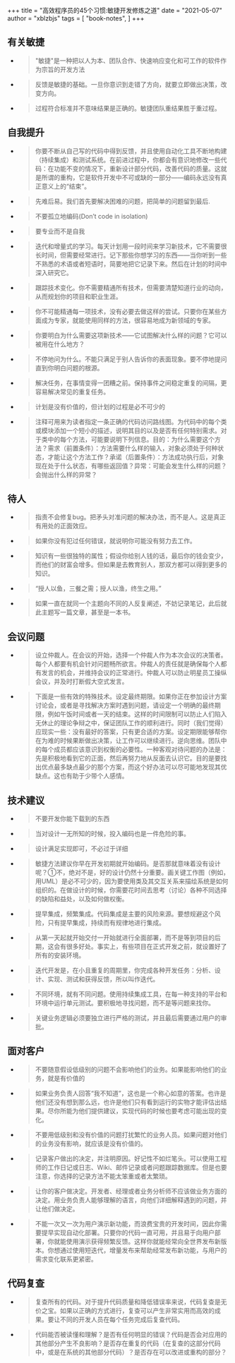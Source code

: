+++
title = "高效程序员的45个习惯:敏捷开发修炼之道"
date = "2021-05-07"
author = "xblzbjs"
tags = [
    "book-notes",
]
+++

## 有关敏捷

- >"敏捷"是一种把以人为本、团队合作、快速响应变化和可工作的软件作为宗旨的开发方法
- >反馈是敏捷的基础。一旦你意识到走错了方向，就要立即做出决策，改变方向。
- >过程符合标准并不意味结果是正确的。敏捷团队重结果胜于重过程。

## 自我提升

- >你要不断从自己写的代码中得到反馈，并且使用自动化工具不断地构建（持续集成）和测试系统。在前进过程中，你都会有意识地修改一些代码：在功能不变的情况下，重新设计部分代码，改善代码的质量。这就是所谓的重构，它是软件开发中不可或缺的一部分——编码永远没有真正意义上的“结束”。
- >先难后易。我们首先要解决困难的问题，把简单的问题留到最后.
- >不要孤立地编码(Don’t code in isolation)
- >要专业而不是自我
- >迭代和增量式的学习。每天计划用一段时间来学习新技术，它不需要很长时间，但需要经常进行。记下那些你想学习的东西——当你听到一些不熟悉的术语或者短语时，简要地把它记录下来。然后在计划的时间中深入研究它。
- >跟踪技术变化。你不需要精通所有技术，但需要清楚知道行业的动向，从而规划你的项目和职业生涯。
- >你不可能精通每一项技术，没有必要去做这样的尝试。只要你在某些方面成为专家，就能使用同样的方法，很容易地成为新领域的专家。
- >你要明白为什么需要这项新技术——它试图解决什么样的问题？它可以被用在什么地方？
- >不停地问为什么。不能只满足于别人告诉你的表面现象。要不停地提问直到你明白问题的根源。
- >解决任务，在事情变得一团糟之前。保持事件之间稳定重复的间隔，更容易解决常见的重复任务。
- >计划是没有价值的，但计划的过程是必不可少的
- >注释可用来为读者指定一条正确的代码访问路线图。为代码中的每个类或模块添加一个短小的描述，说明其目的以及是否有任何特别需求。对于类中的每个方法，可能要说明下列信息。目的：为什么需要这个方法？需求（前置条件）：方法需要什么样的输入，对象必须处于何种状态，才能让这个方法工作？承诺（后置条件）：方法成功执行后，对象现在处于什么状态，有哪些返回值？异常：可能会发生什么样的问题？会抛出什么样的异常？

## 待人

- >指责不会修复bug。把矛头对准问题的解决办法，而不是人。这是真正有用处的正面效应。
- >如果你没有犯过任何错误，就说明你可能没有努力去工作。
- >知识有一些很独特的属性；假设你给别人钱的话，最后你的钱会变少，而他们的财富会增多。但如果是去教育别人，那双方都可以得到更多的知识。
- >“授人以鱼，三餐之需；授人以渔，终生之用。”
- >如果一直在就同一个主题向不同的人反复阐述，不妨记录笔记，此后就此主题写一篇文章，甚至是一本书。

## 会议问题

- >设立仲裁人。在会议的开始，选择一个仲裁人作为本次会议的决策者。每个人都要有机会针对问题畅所欲言。仲裁人的责任就是确保每个人都有发言的机会，并维持会议的正常进行。仲裁人可以防止明星员工操纵会议，并及时打断假大空式发言。
- >下面是一些有效的特殊技术。设定最终期限。如果你正在参加设计方案讨论会，或者是寻找解决方案时遇到问题，请设定一个明确的最终期限，例如午饭时间或者一天的结束。这样的时间限制可以防止人们陷入无休止的理论争辩之中，保证团队工作的顺利进行。同时（我们觉得）应现实一些：没有最好的答案，只有更合适的方案。设定期限能够帮你在为难的时候果断做出决策，让工作可以继续进行。逆向思维。团队中的每个成员都应该意识到权衡的必要性。一种客观对待问题的办法是：先是积极地看到它的正面，然后再努力地从反面去认识它。目的是要找出优点最多缺点最少的那个方案，而这个好办法可以尽可能地发现其优缺点。这也有助于少带个人感情。

## 技术建议

- >不要开发你能下载到的东西
- >当对设计一无所知的时候，投入编码也是一件危险的事。
- >设计满足实现即可，不必过于详细
- >敏捷方法建议你早在开发初期就开始编码。是否那就意味着没有设计呢？①不，绝对不是，好的设计仍然十分重要。画关键工作图（例如，用UML）是必不可少的，因为要使用类及其交互关系来描绘系统是如何组织的。在做设计的时候，你需要花时间去思考（讨论）各种不同选择的缺陷和益处，以及如何做权衡。
- >提早集成，频繁集成。代码集成是主要的风险来源。要想规避这个风险，只有提早集成，持续而有规律地进行集成。
- >从第一天起就开始交付一开始就进行全面部署，而不是等到项目的后期，这会有很多好处。事实上，有些项目在正式开发之前，就设置好了所有的安装环境。
- >迭代开发是，在小且重复的周期里，你完成各种开发任务：分析、设计、实现、测试和获得反馈，所以叫作迭代。
- >不同环境，就有不同问题。使用持续集成工具，在每一种支持的平台和环境中运行单元测试。要积极地寻找问题，而不是等问题来找你。
- >关键业务逻辑必须要独立进行严格的测试，并且最后需要通过用户的审批。

## 面对客户

- >不要随意假设低级别的问题不会影响他们的业务。如果能影响他们的业务，就是有价值的
- >如果业务负责人回答“我不知道”，这也是一个称心如意的答案。也许是他们还没有想到那么远，也许是他们只有看到运行的实物才能评估出结果。尽你所能为他们提供建议，实现代码的时候也要考虑可能出现的变化。
- >不要用低级别和没有价值的问题打扰繁忙的业务人员。如果问题对他们的业务没有影响，就应该是没有价值的。
- >记录客户做出的决定，并注明原因。好记性不如烂笔头。可以使用工程师的工作日记或日志、Wiki、邮件记录或者问题跟踪数据库。但是也要注意，你选择的记录方法不能太笨重或者太繁琐。
- >让你的客户做决定。开发者、经理或者业务分析师不应该做业务方面的决定。用业务负责人能够理解的语言，向他们详细解释遇到的问题，并让他们做决定。
- >不能一次又一次为用户演示新功能，而浪费宝贵的开发时间，因此你需要提早实现自动化部署。只要你的代码一直可用，并且易于向用户部署，你就能使用演示获得频繁反馈。这样你就能经常向全世界发布新版本。你想通过使用短迭代，增量发布来帮助经常发布新功能，与用户的需求变化联系更紧密。

## 代码复查

- >复查所有的代码。对于提升代码质量和降低错误率来说，代码复查是无价之宝。如果以正确的方式进行，复查可以产生非常实用而高效的成果。要让不同的开发人员在每个任务完成后复查代码。
- >代码能否被读懂和理解？是否有任何明显的错误？代码是否会对应用的其他部分产生不良影响？是否存在重复的代码（在复查的这部分代码中，或是在系统的其他部分代码）？是否存在可以改进或重构的部分？
